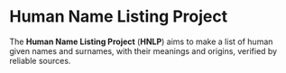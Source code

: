 # Human Name Listing Project
The **Human Name Listing Project** (**HNLP**) aims to make a list of human given names and
surnames, with their meanings and origins, verified by reliable sources.
